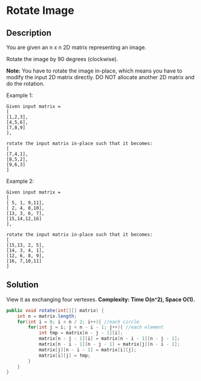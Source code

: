 # Rotate Image
## Description
You are given an n x n 2D matrix representing an image.  

Rotate the image by 90 degrees (clockwise).  

**Note:**
You have to rotate the image in-place, which means you have to modify the input 2D matrix directly. DO NOT allocate another 2D matrix and do the rotation.  

Example 1:
```
Given input matrix = 
[
[1,2,3],
[4,5,6],
[7,8,9]
],

rotate the input matrix in-place such that it becomes:
[
[7,4,1],
[8,5,2],
[9,6,3]
]
```
Example 2:
```
Given input matrix =
[
[ 5, 1, 9,11],
[ 2, 4, 8,10],
[13, 3, 6, 7],
[15,14,12,16]
], 

rotate the input matrix in-place such that it becomes:
[
[15,13, 2, 5],
[14, 3, 4, 1],
[12, 6, 8, 9],
[16, 7,10,11]
]
```
## Solution
View it as exchanging four vertexes.
**Complexity: Time O(n^2), Space O(1).**
```java
public void rotate(int[][] matrix) {
    int n = matrix.length;
    for(int i = 0; i < n / 2; i++){ //each circle
        for(int j = i; j < n - i - 1; j++){ //each element
            int tmp = matrix[n - j - 1][i];
            matrix[n - j - 1][i] = matrix[n - i - 1][n - j - 1];
            matrix[n - i - 1][n - j - 1] = matrix[j][n - i - 1];
            matrix[j][n - i - 1] = matrix[i][j];
            matrix[i][j] = tmp;
        }
    }
}
```

